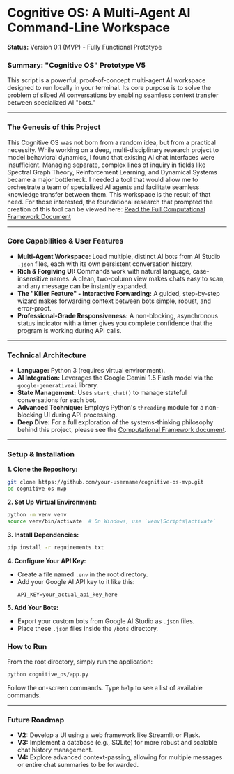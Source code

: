 # Cognitive OS: A Multi-Agent AI Command-Line Workspace

**Status:** Version 0.1 (MVP) - Fully Functional Prototype

### Summary: "Cognitive OS" Prototype V5

This script is a powerful, proof-of-concept multi-agent AI workspace designed to run locally in your terminal. Its core purpose is to solve the problem of siloed AI conversations by enabling seamless context transfer between specialized AI "bots."

---

### The Genesis of this Project
This Cognitive OS was not born from a random idea, but from a practical necessity. While working on a deep, multi-disciplinary research project to model behavioral dynamics, I found that existing AI chat interfaces were insufficient. Managing separate, complex lines of inquiry in fields like Spectral Graph Theory, Reinforcement Learning, and Dynamical Systems became a major bottleneck.
I needed a tool that would allow me to orchestrate a team of specialized AI agents and facilitate seamless knowledge transfer between them. This workspace is the result of that need.
For those interested, the foundational research that prompted the creation of this tool can be viewed here:
[Read the Full Computational Framework Document](https://github.com/8lak/Complex_Systems_Modeling)

---

### Core Capabilities & User Features

*   **Multi-Agent Workspace:** Load multiple, distinct AI bots from AI Studio `.json` files, each with its own persistent conversation history.
*   **Rich & Forgiving UI:** Commands work with natural language, case-insensitive names. A clean, two-column view makes chats easy to scan, and any message can be instantly expanded.
*   **The "Killer Feature" - Interactive Forwarding:** A guided, step-by-step wizard makes forwarding context between bots simple, robust, and error-proof.
*   **Professional-Grade Responsiveness:** A non-blocking, asynchronous status indicator with a timer gives you complete confidence that the program is working during API calls.

---

### Technical Architecture

*   **Language:** Python 3 (requires virtual environment).
*   **AI Integration:** Leverages the Google Gemini 1.5 Flash model via the `google-generativeai` library.
*   **State Management:** Uses `start_chat()` to manage stateful conversations for each bot.
*   **Advanced Technique:** Employs Python's `threading` module for a non-blocking UI during API processing.
*   **Deep Dive:** For a full exploration of the systems-thinking philosophy behind this project, please see the [Computational Framework document](./docs/computational_framework.md).

---

### Setup & Installation

**1. Clone the Repository:**
```bash
git clone https://github.com/your-username/cognitive-os-mvp.git
cd cognitive-os-mvp
```

**2. Set Up Virtual Environment:**
```bash
python -m venv venv
source venv/bin/activate  # On Windows, use `venv\Scripts\activate`
```

**3. Install Dependencies:**
```bash
pip install -r requirements.txt
```

**4. Configure Your API Key:**
   - Create a file named `.env` in the root directory.
   - Add your Google AI API key to it like this:
     ```
     API_KEY=your_actual_api_key_here
     ```

**5. Add Your Bots:**
   - Export your custom bots from Google AI Studio as `.json` files.
   - Place these `.json` files inside the `/bots` directory.

### How to Run

From the root directory, simply run the application:
```bash
python cognitive_os/app.py
```
Follow the on-screen commands. Type `help` to see a list of available commands.

---

### Future Roadmap

*   **V2:** Develop a UI using a web framework like Streamlit or Flask.
*   **V3:** Implement a database (e.g., SQLite) for more robust and scalable chat history management.
*   **V4:** Explore advanced context-passing, allowing for multiple messages or entire chat summaries to be forwarded.

